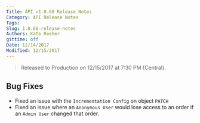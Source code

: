 ```yaml
---
Title: API v1.0.68 Release Notes
Category: API Release Notes
Tags: 
Slug: 1.0.68-release-notes
Authors: Kate Reeher
gittime: off
Date: 12/14/2017
Modified: 12/15/2017
---
```


> Released to Production on 12/15/2017 at 7:30 PM (Central).

## Bug Fixes

- Fixed an issue with the `Incrementation Config` on object `PATCH`
- Fixed an issue where an `Anonymous User` would lose access to an order if an `Admin User` changed that order.



